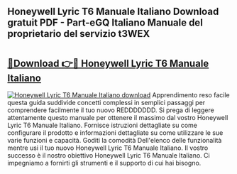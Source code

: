 ## Honeywell Lyric T6 Manuale Italiano Download gratuit PDF - Part-eGQ Italiano Manuale del proprietario del servizio t3WEX

# <h2><a href="http://dfaowds.blite.top/?on=Honeywell+Lyric+T6+Manuale+Italiano">🔗Download 👉🔴 Honeywell Lyric T6 Manuale Italiano</a></h2>

[![Honeywell Lyric T6 Manuale Italiano download](https://i.imgur.com/lujVjoI.png)](http://dfaowds.blite.top/?on=Honeywell+Lyric+T6+Manuale+Italiano)
Apprendimento reso facile questa guida suddivide concetti complessi in semplici passaggi per comprendere facilmente il tuo nuovo REDDDDDDD. Si prega di leggere attentamente questo manuale per ottenere il massimo dal vostro Honeywell Lyric T6 Manuale Italiano. Fornisce istruzioni dettagliate su come configurare il prodotto e informazioni dettagliate su come utilizzare le sue varie funzioni e capacità. Goditi la comodità Dell'elenco delle funzionalità mentre usi il tuo nuovo Honeywell Lyric T6 Manuale Italiano. Il vostro successo è il nostro obiettivo Honeywell Lyric T6 Manuale Italiano. Ci impegniamo a fornirti gli strumenti e il supporto di cui hai bisogno.

